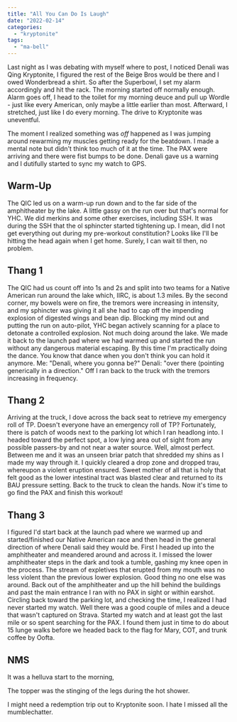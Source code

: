 ```yaml
---
title: "All You Can Do Is Laugh"
date: "2022-02-14"
categories: 
  - "kryptonite"
tags: 
  - "ma-bell"
---
```


Last night as I was debating with myself where to post, I noticed Denali was Qing Kryptonite, I figured the rest of the Beige Bros would be there and I owed Wonderbread a shirt. So after the Superbowl, I set my alarm accordingly and hit the rack. The morning started off normally enough. Alarm goes off, I head to the toilet for my morning deuce and pull up Wordle - just like every American, only maybe a little earlier than most. Afterward, I stretched, just like I do every morning. The drive to Kryptonite was uneventful.

The moment I realized something was _off_ happened as I was jumping around rewarming my muscles getting ready for the beatdown. I made a mental note but didn't think too much of it at the time. The PAX were arriving and there were fist bumps to be done. Denali gave us a warning and I dutifully started to sync my watch to GPS.

## Warm-Up

The QIC led us on a warm-up run down and to the far side of the amphitheater by the lake. A little gassy on the run over but that's normal for YHC. We did merkins and some other exercises, including SSH. It was during the SSH that the ol sphincter started tightening up. I mean, did I not get everything out during my pre-workout constitution? Looks like I'll be hitting the head again when I get home. Surely, I can wait til then, no problem.

## Thang 1

The QIC had us count off into 1s and 2s and split into two teams for a Native American run around the lake which, IIRC, is about 1.3 miles. By the second corner, my bowels were on fire, the tremors were increasing in intensity, and my sphincter was giving it all she had to cap off the impending explosion of digested wings and bean dip. Blocking my mind out and putting the run on auto-pilot, YHC began actively scanning for a place to detonate a controlled explosion. Not much doing around the lake. We made it back to the launch pad where we had warmed up and started the run without any dangerous material escaping. By this time I'm practically doing the dance. You know that dance when you don't think you can hold it anymore. Me: "Denali, where you gonna be?" Denali: "over there (pointing generically in a direction." Off I ran back to the truck with the tremors increasing in frequency.

## Thang 2

Arriving at the truck, I dove across the back seat to retrieve my emergency roll of TP. Doesn't everyone have an emergency roll of TP? Fortunately, there is patch of woods next to the parking lot which I ran headlong into. I headed toward the perfect spot, a low lying area out of sight from any possible passers-by and not near a water source. Well, almost perfect. Between me and it was an unseen briar patch that shredded my shins as I made my way through it. I quickly cleared a drop zone and dropped trau, whereupon a violent eruption ensured. Sweet mother of all that is holy that felt good as the lower intestinal tract was blasted clear and returned to its BAU pressure setting. Back to the truck to clean the hands. Now it's time to go find the PAX and finish this workout!

## Thang 3

I figured I'd start back at the launch pad where we warmed up and started/finished our Native American race and then head in the general direction of where Denali said they would be. First I headed up into the amphitheater and meandered around and across it. I missed the lower amphitheater steps in the dark and took a tumble, gashing my knee open in the process. The stream of expletives that erupted from my mouth was no less violent than the previous lower explosion. Good thing no one else was around. Back out of the amphitheater and up the hill behind the buildings and past the main entrance I ran with no PAX in sight or within earshot. Circling back toward the parking lot, and checking the time, I realized I had never started my watch. Well there was a good couple of miles and a deuce that wasn't captured on Strava. Started my watch and at least got the last mile or so spent searching for the PAX. I found them just in time to do about 15 lunge walks before we headed back to the flag for Mary, COT, and trunk coffee by Oofta.

## NMS

It was a helluva start to the morning,

The topper was the stinging of the legs during the hot shower.

I might need a redemption trip out to Kryptonite soon. I hate I missed all the mumblechatter.
